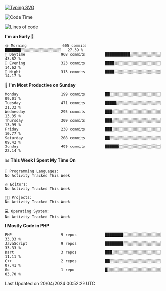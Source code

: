 [![Typing SVG](https://readme-typing-svg.demolab.com?font=Fira+Code&pause=1000&color=F7F7F7&random=false&width=435&lines=Hi+%F0%9F%91%8B%2C+I'm+Rafiu+Sidqi;Junior+Backend+Developer)](https://git.io/typing-svg)
<!--START_SECTION:waka-->
![Code Time](http://img.shields.io/badge/Code%20Time-189%20hrs%2030%20mins-blue)

![Lines of code](https://img.shields.io/badge/From%20Hello%20World%20I%27ve%20Written-805.6%20thousand%20lines%20of%20code-blue)

**I'm an Early 🐤** 

```text
🌞 Morning                605 commits         ███████░░░░░░░░░░░░░░░░░░   27.39 % 
🌆 Daytime                968 commits         ███████████░░░░░░░░░░░░░░   43.82 % 
🌃 Evening                323 commits         ████░░░░░░░░░░░░░░░░░░░░░   14.62 % 
🌙 Night                  313 commits         ████░░░░░░░░░░░░░░░░░░░░░   14.17 % 
```
📅 **I'm Most Productive on Sunday** 

```text
Monday                   199 commits         ██░░░░░░░░░░░░░░░░░░░░░░░   09.01 % 
Tuesday                  471 commits         █████░░░░░░░░░░░░░░░░░░░░   21.32 % 
Wednesday                295 commits         ███░░░░░░░░░░░░░░░░░░░░░░   13.35 % 
Thursday                 309 commits         ███░░░░░░░░░░░░░░░░░░░░░░   13.99 % 
Friday                   238 commits         ███░░░░░░░░░░░░░░░░░░░░░░   10.77 % 
Saturday                 208 commits         ██░░░░░░░░░░░░░░░░░░░░░░░   09.42 % 
Sunday                   489 commits         ██████░░░░░░░░░░░░░░░░░░░   22.14 % 
```


📊 **This Week I Spent My Time On** 

```text
💬 Programming Languages: 
No Activity Tracked This Week

🔥 Editors: 
No Activity Tracked This Week

🐱‍💻 Projects: 
No Activity Tracked This Week

💻 Operating System: 
No Activity Tracked This Week
```

**I Mostly Code in PHP** 

```text
PHP                      9 repos             ████████░░░░░░░░░░░░░░░░░   33.33 % 
JavaScript               9 repos             ████████░░░░░░░░░░░░░░░░░   33.33 % 
Dart                     3 repos             ███░░░░░░░░░░░░░░░░░░░░░░   11.11 % 
C++                      2 repos             ██░░░░░░░░░░░░░░░░░░░░░░░   07.41 % 
Go                       1 repo              █░░░░░░░░░░░░░░░░░░░░░░░░   03.70 % 
```




 Last Updated on 20/04/2024 00:52:29 UTC
<!--END_SECTION:waka-->
